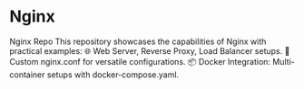 # Nginx
Nginx Repo  This repository showcases the capabilities of Nginx with practical examples:  🌐 Web Server, Reverse Proxy, Load Balancer setups. 🔧 Custom nginx.conf for versatile configurations. 📦 Docker Integration: Multi-container setups with docker-compose.yaml.
